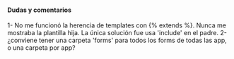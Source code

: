 #### Dudas y comentarios

1- No me funcionó la herencia de templates con {% extends %}. Nunca me mostraba la plantilla hija. La única solución fue usa 'include' en el padre. 
2- ¿conviene tener una carpeta 'forms' para todos los forms de todas las app, o una carpeta por app?